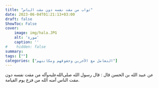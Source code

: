 ```yaml
---
title: "ثواب من مقت نفسه دون مقت الناس"
date: 2023-06-04T01:21:13+03:00
draft: false
ShowToc: False
cover:
    image: img/hala.JPG
    alt: 'صورة'
    caption: ''
#    hidden: false
summary: 
tags: [""]
categories: ["التعامل مع الآخرين وحقوقهم ومكانتهم"]
---
```

عن عبيد الله بن الحسن قال : قال رسول
الله صلى‌الله‌عليه‌وآله من مقت نفسه دون مقت الناس آمنه الله من فزع يوم القيامة.


